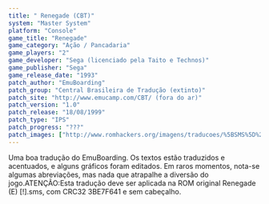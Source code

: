```yaml
---
title: " Renegade (CBT)"
system: "Master System"
platform: "Console"
game_title: "Renegade"
game_category: "Ação / Pancadaria"
game_players: "2"
game_developer: "Sega (licenciado pela Taito e Technos)"
game_publisher: "Sega"
game_release_date: "1993"
patch_author: "EmuBoarding"
patch_group: "Central Brasileira de Tradução (extinto)"
patch_site: "http://www.emucamp.com/CBT/ (fora do ar)"
patch_version: "1.0"
patch_release: "18/08/1999"
patch_type: "IPS"
patch_progress: "???"
patch_images: ["http://www.romhackers.org/imagens/traducoes/%5BSMS%5D%20Renegade%20-%20CBT%20-%201.png","http://www.romhackers.org/imagens/traducoes/%5BSMS%5D%20Renegade%20-%20CBT%20-%202.png","http://www.romhackers.org/imagens/traducoes/%5BSMS%5D%20Renegade%20-%20CBT%20-%203.png"]
---
```

Uma boa tradução do EmuBoarding. Os textos estão traduzidos e acentuados, e alguns gráficos foram editados. Em raros momentos, nota-se algumas abreviações, mas nada que atrapalhe a diversão do jogo.ATENÇÃO:Esta tradução deve ser aplicada na ROM original Renegade (E) [!].sms, com CRC32 3BE7F641 e sem cabeçalho.